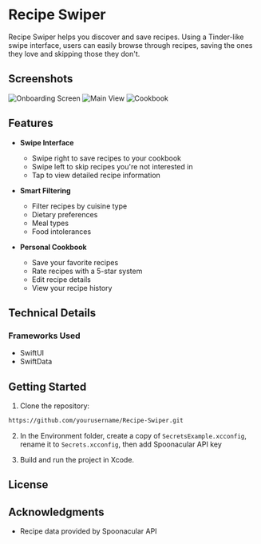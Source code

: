 # Recipe Swiper

Recipe Swiper helps you discover and save recipes. Using a Tinder-like swipe interface, users can easily browse through recipes, saving the ones they love and skipping those they don't.
## Screenshots
![Onboarding Screen](https://i.rap.ph/Simulator_Screenshot_i_Phone_16_Pro_2025_05_13_at_09_48_32-MT3hxDa1.png)
![Main View](https://i.rap.ph/Simulator_Screenshot_i_Phone_16_Pro_2025_05_13_at_09_49_09-BEgvQmsW.png)
![Cookbook](https://i.rap.ph/Simulator_Screenshot_i_Phone_16_Pro_2025_05_13_at_09_49_19-GlwEu35T.png)

## Features

- **Swipe Interface**
  - Swipe right to save recipes to your cookbook
  - Swipe left to skip recipes you're not interested in
  - Tap to view detailed recipe information

- **Smart Filtering**
  - Filter recipes by cuisine type
  - Dietary preferences
  - Meal types
  - Food intolerances

- **Personal Cookbook**
  - Save your favorite recipes
  - Rate recipes with a 5-star system
  - Edit recipe details
  - View your recipe history

## Technical Details

### Frameworks Used
- SwiftUI
- SwiftData

## Getting Started

1. Clone the repository:
```bash
https://github.com/yourusername/Recipe-Swiper.git
```
2. In the Environment folder, create a copy of `SecretsExample.xcconfig`, rename it to `Secrets.xcconfig`, then add Spoonacular API key

3. Build and run the project in Xcode.

## License


## Acknowledgments

- Recipe data provided by Spoonacular API
